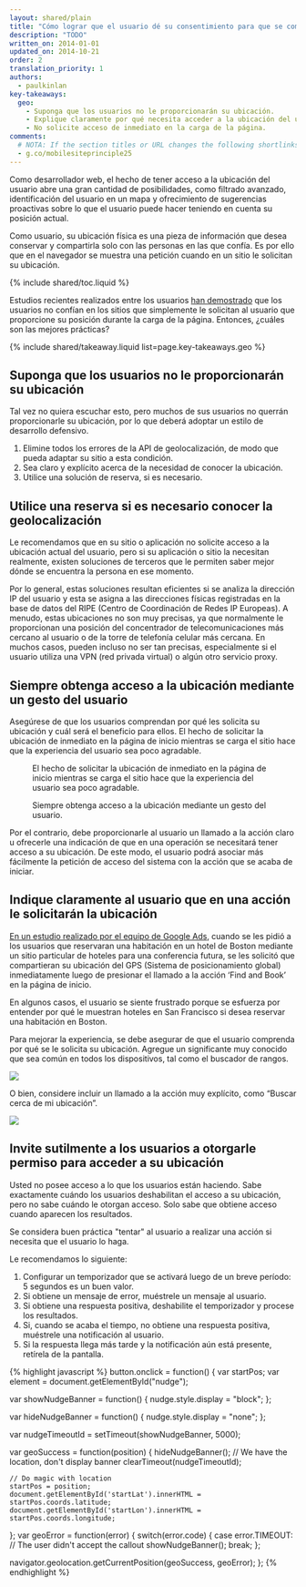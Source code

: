 ```yaml
---
layout: shared/plain
title: "Cómo lograr que el usuario dé su consentimiento para que se comparta su ubicación"
description: "TODO"
written_on: 2014-01-01
updated_on: 2014-10-21
order: 2
translation_priority: 1
authors:
  - paulkinlan
key-takeaways:
  geo: 
    - Suponga que los usuarios no le proporcionarán su ubicación.
    - Explique claramente por qué necesita acceder a la ubicación del usuario.
    - No solicite acceso de inmediato en la carga de la página.
comments: 
  # NOTA: If the section titles or URL changes the following shortlinks must be updated
  - g.co/mobilesiteprinciple25
---
```


<p class="intro">
  Como desarrollador web, el hecho de tener acceso a la ubicación del usuario abre una gran cantidad de posibilidades, como filtrado avanzado, identificación del usuario en un mapa y ofrecimiento de sugerencias proactivas sobre lo que el usuario puede hacer teniendo en cuenta su posición actual.
</p>

Como usuario, su ubicación física es una pieza de información que desea
conservar y compartirla solo con las personas en las que confía.  Es por ello que en el navegador se muestra
una petición cuando en un sitio le solicitan su ubicación.

{% include shared/toc.liquid %}

Estudios recientes realizados entre los usuarios <a href="http://static.googleusercontent.com/media/www.google.com/en/us/intl/ALL_ALL/think/multiscreen/pdf/multi-screen-moblie-whitepaper_research-studies.pdf">han demostrado</a> que los
usuarios no confían en los sitios que simplemente le solicitan al usuario que proporcione su
posición durante la carga de la página. Entonces, ¿cuáles son las mejores prácticas?

{% include shared/takeaway.liquid list=page.key-takeaways.geo %}

## Suponga que los usuarios no le proporcionarán su ubicación

Tal vez no quiera escuchar esto, pero muchos de sus usuarios no querrán proporcionarle su
ubicación, por lo que deberá adoptar un estilo de desarrollo defensivo.

1.  Elimine todos los errores de la API de geolocalización, de modo que pueda adaptar su
 sitio a esta condición.
2.  Sea claro y explícito acerca de la necesidad de conocer la ubicación.
3.  Utilice una solución de reserva, si es necesario.

## Utilice una reserva si es necesario conocer la geolocalización

Le recomendamos que en su sitio o aplicación no solicite
acceso a la ubicación actual del usuario, pero si su aplicación o sitio
la necesitan realmente, existen soluciones de terceros que le permiten saber
mejor dónde se encuentra la persona en ese momento.

Por lo general, estas soluciones resultan eficientes si se analiza la dirección IP del usuario y esta se asigna
a las direcciones físicas registradas en la base de datos del RIPE (Centro de Coordinación de Redes IP Europeas).  A menudo, estas ubicaciones
 no son muy precisas, ya que normalmente le proporcionan una posición del concentrador
de telecomunicaciones más cercano al usuario o de la torre de telefonía celular más cercana.  En muchos
casos, pueden incluso no ser tan precisas, especialmente si el usuario utiliza una VPN (red privada virtual)
o algún otro servicio proxy.

## Siempre obtenga acceso a la ubicación mediante un gesto del usuario

Asegúrese de que los usuarios comprendan por qué les solicita su ubicación y cuál será
el beneficio para ellos.  El hecho de solicitar la ubicación de inmediato en la página de inicio 
mientras se carga el sitio hace que la experiencia del usuario sea poco agradable.

<div class="clear g-wide--pull-1">
  <div class="mdl-cell mdl-cell--6--col">
    <figure class="fluid">
      <img src="images/sw-navigation-bad.png" srcset="images/sw-navigation-bad.png 1x, images/sw-navigation-bad-2x.png 2x" alt="">
      <figcaption>El hecho de solicitar la ubicación de inmediato en la página de inicio mientras se carga el sitio hace que la experiencia del usuario sea poco agradable.</figcaption>
    </figure>
  </div>
  <div class="mdl-cell mdl-cell--6--col">
    <figure class="fluid">
      <img src="images/sw-navigation-good.png" srcset="images/sw-navigation-good.png 1x, images/sw-navigation-good-2x.png 2x" alt="">
      <figcaption> Siempre obtenga acceso a la ubicación mediante un gesto del usuario.</figcaption>
      </figure>
  </div>
</div>

Por el contrario, debe proporcionarle al usuario un llamado a la acción claro u ofrecerle una indicación de que
en una operación se necesitará tener acceso a su ubicación.  De este modo, el usuario podrá
asociar más fácilmente la petición de acceso del sistema con la acción
que se acaba de iniciar.

## Indique claramente al usuario que en una acción le solicitarán la ubicación

<a href="http://static.googleusercontent.com/media/www.google.com/en/us/intl/ALL_ALL/think/multiscreen/pdf/multi-screen-moblie-whitepaper_research-studies.pdf">En un estudio realizado por el equipo de Google Ads</a>, cuando se les pidió a los usuarios que reservaran una habitación en un hotel de Boston mediante un sitio particular de hoteles para una conferencia futura, se les solicitó que compartieran su ubicación del GPS (Sistema de posicionamiento global) inmediatamente luego de presionar el llamado a la acción ‘Find and Book’ en la página de inicio.

En algunos casos, el usuario se siente frustrado porque se esfuerza por entender por qué
le muestran hoteles en San Francisco si desea reservar una habitación en
Boston.

Para mejorar la experiencia, se debe asegurar de que el usuario comprenda por qué se le solicita
su ubicación. Agregue un significante muy conocido que sea común en todos los
dispositivos, tal como el buscador de rangos.

<img src="images/indication.png">

O bien, considere incluir un llamado a la acción muy explícito, como “Buscar cerca de mi ubicación”.

<img src="images/nearme.png">

## Invite sutilmente a los usuarios a otorgarle permiso para acceder a su ubicación

Usted no posee acceso a lo que los usuarios están haciendo.  Sabe exactamente
cuándo los usuarios deshabilitan el acceso a su ubicación, pero no sabe
cuándo le otorgan acceso. Solo sabe que obtiene acceso cuando aparecen los resultados.

Se considera buen práctica "tentar" al usuario a realizar una acción si necesita que el usuario lo haga.

Le recomendamos lo siguiente: 

1.  Configurar un temporizador que se activará luego de un breve período: 5 segundos es un buen valor.
2.  Si obtiene un mensaje de error, muéstrele un mensaje al usuario.
3.  Si obtiene una respuesta positiva, deshabilite el temporizador y procese los resultados.
4.  Si, cuando se acaba el tiempo, no obtiene una respuesta positiva, muéstrele una notificación al usuario.
5.  Si la respuesta llega más tarde y la notificación aún está presente, retírela de la pantalla.

{% highlight javascript %}
button.onclick = function() {
  var startPos;
  var element = document.getElementById("nudge");

  var showNudgeBanner = function() {
    nudge.style.display = "block";
  };

  var hideNudgeBanner = function() {
    nudge.style.display = "none";
  };

  var nudgeTimeoutId = setTimeout(showNudgeBanner, 5000);

  var geoSuccess = function(position) {
    hideNudgeBanner();
    // We have the location, don't display banner
    clearTimeout(nudgeTimeoutId); 

    // Do magic with location
    startPos = position;
    document.getElementById('startLat').innerHTML = startPos.coords.latitude;
    document.getElementById('startLon').innerHTML = startPos.coords.longitude;
  };
  var geoError = function(error) {
    switch(error.code) {
      case error.TIMEOUT:
        // The user didn't accept the callout
        showNudgeBanner();
        break;
  };

  navigator.geolocation.getCurrentPosition(geoSuccess, geoError);
};
{% endhighlight %}

